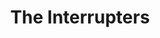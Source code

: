 ---
title: "The Interrupters"
summary: "Ska punk band from Los Angeles, California, formed in 2011. Line-up: : Vocals : Guitar : Bass : Drums"
image: "the-interrupters.jpg"
---